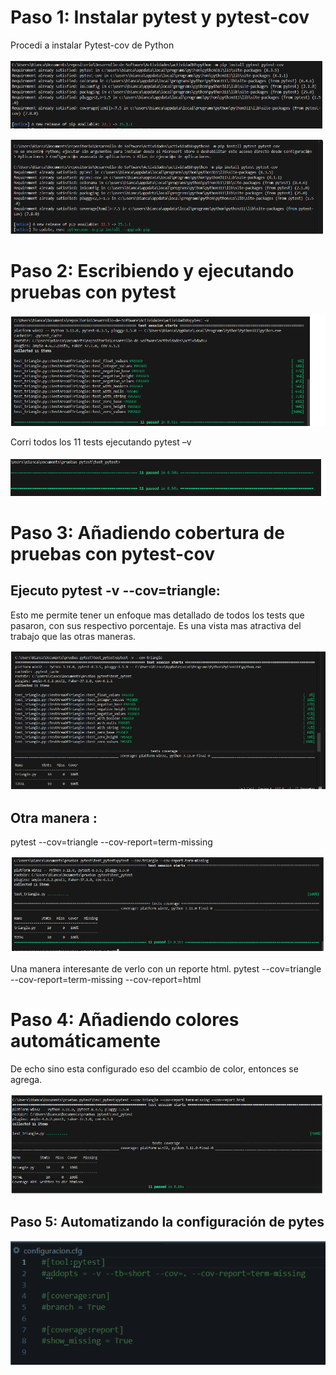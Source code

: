 # Paso 1: Instalar pytest y pytest-cov
Procedi a instalar Pytest-cov de Python

![e](https://github.com/BiancaMT957/Desarrollo-de-Software/blob/main/Archivo10/img/y1.png)


![e](https://github.com/BiancaMT957/Desarrollo-de-Software/blob/main/Archivo10/img/y2.png)


# Paso 2: Escribiendo y ejecutando pruebas con pytest


![e](https://github.com/BiancaMT957/Desarrollo-de-Software/blob/main/Archivo10/img/y3.png)


Corri todos los 11 tests ejecutando pytest –v


![e](https://github.com/BiancaMT957/Desarrollo-de-Software/blob/main/Archivo10/img/y4.png)


# Paso 3: Añadiendo cobertura de pruebas con pytest-cov
## Ejecuto pytest -v --cov=triangle:
Esto me permite tener un enfoque mas detallado de todos los tests que pasaron, con sus respectivo porcentaje. Es una vista mas atractiva del trabajo que las otras maneras.

![e](https://github.com/BiancaMT957/Desarrollo-de-Software/blob/main/Archivo10/img/y5.png)

## Otra manera :
pytest --cov=triangle --cov-report=term-missing

![e](https://github.com/BiancaMT957/Desarrollo-de-Software/blob/main/Archivo10/img/y6.png)


 Una manera interesante de verlo con un reporte html.
pytest --cov=triangle --cov-report=term-missing --cov-report=html

# Paso 4: Añadiendo colores automáticamente
De echo sino esta configurado eso del ccambio de color, entonces se agrega.


![e](https://github.com/BiancaMT957/Desarrollo-de-Software/blob/main/Archivo10/img/y7.png)


## Paso 5: Automatizando la configuración de pytes


![e](https://github.com/BiancaMT957/Desarrollo-de-Software/blob/main/Archivo10/img/y8.png)
